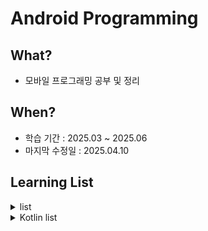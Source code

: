 # Android Programming

## What?

- 모바일 프로그래밍 공부 및 정리

## When?

- 학습 기간 : 2025.03 ~ 2025.06
- 마지막 수정일 : 2025.04.10

## Learning List

<details>
    <summary>list
    </summary>
  
- []()
- []()
- []()
- []()

</details>

<details>
    <summary> Kotlin list
    </summary>
  
- []()
- []()
- []()
- []()

</details>
